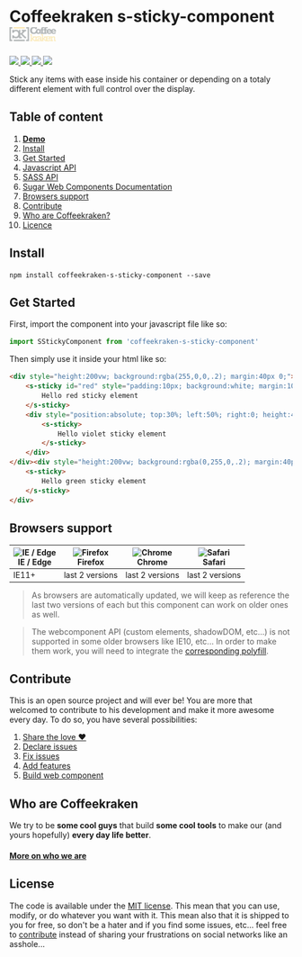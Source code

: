 # Coffeekraken s-sticky-component <img src=".resources/coffeekraken-logo.jpg" height="25px" />

<p>
	<!-- <a href="https://travis-ci.org/Coffeekraken/s-sticky-component">
		<img src="https://img.shields.io/travis/Coffeekraken/s-sticky-component.svg?style=flat-square" />
	</a> -->
	<a href="https://www.npmjs.com/package/coffeekraken-s-sticky-component">
		<img src="https://img.shields.io/npm/v/coffeekraken-s-sticky-component.svg?style=flat-square" />
	</a>
	<a href="https://github.com/coffeekraken/s-sticky-component/blob/master/LICENSE.txt">
		<img src="https://img.shields.io/npm/l/coffeekraken-s-sticky-component.svg?style=flat-square" />
	</a>
	<!-- <a href="https://github.com/coffeekraken/s-sticky-component">
		<img src="https://img.shields.io/npm/dt/coffeekraken-s-sticky-component.svg?style=flat-square" />
	</a>
	<a href="https://github.com/coffeekraken/s-sticky-component">
		<img src="https://img.shields.io/github/forks/coffeekraken/s-sticky-component.svg?style=social&label=Fork&style=flat-square" />
	</a>
	<a href="https://github.com/coffeekraken/s-sticky-component">
		<img src="https://img.shields.io/github/stars/coffeekraken/s-sticky-component.svg?style=social&label=Star&style=flat-square" />
	</a> -->
	<a href="https://twitter.com/coffeekrakenio">
		<img src="https://img.shields.io/twitter/url/http/coffeekrakenio.svg?style=social&style=flat-square" />
	</a>
	<a href="http://coffeekraken.io">
		<img src="https://img.shields.io/twitter/url/http/shields.io.svg?style=flat-square&label=coffeekraken.io&colorB=f2bc2b&style=flat-square" />
	</a>
</p>

Stick any items with ease inside his container or depending on a totaly different element with full control over the display.

## Table of content

1. **[Demo](http://components.coffeekraken.io/app/s-sticky-component)**
2. [Install](#readme-install)
3. [Get Started](#readme-get-started)
4. [Javascript API](doc/js)
5. [SASS API](doc/sass)
6. [Sugar Web Components Documentation](https://github.com/coffeekraken/sugar/blob/master/doc/js/webcomponents.md)
7. [Browsers support](#readme-browsers-support)
8. [Contribute](#readme-contribute)
9. [Who are Coffeekraken?](#readme-who-are-coffeekraken)
10. [Licence](#readme-license)

<a name="readme-install"></a>
## Install

```
npm install coffeekraken-s-sticky-component --save
```

<a name="readme-get-started"></a>
## Get Started

First, import the component into your javascript file like so:

```js
import SStickyComponent from 'coffeekraken-s-sticky-component'
```

Then simply use it inside your html like so:

```html
<div style="height:200vw; background:rgba(255,0,0,.2); margin:40px 0;">
	<s-sticky id="red" style="padding:10px; background:white; margin:10px">
		Hello red sticky element
	</s-sticky>
	<div style="position:absolute; top:30%; left:50%; right:0; height:400px; background:rgba(0,0,255,.2)">
		<s-sticky>
			Hello violet sticky element
		</s-sticky>
	</div>
</div><div style="height:200vw; background:rgba(0,255,0,.2); margin:40px 0;">
	<s-sticky>
		Hello green sticky element
	</s-sticky>
</div>
```

<a id="readme-browsers-support"></a>
## Browsers support

| <img src="https://raw.githubusercontent.com/godban/browsers-support-badges/master/src/images/edge.png" alt="IE / Edge" width="16px" height="16px" /></br>IE / Edge | <img src="https://raw.githubusercontent.com/godban/browsers-support-badges/master/src/images/firefox.png" alt="Firefox" width="16px" height="16px" /></br>Firefox | <img src="https://raw.githubusercontent.com/godban/browsers-support-badges/master/src/images/chrome.png" alt="Chrome" width="16px" height="16px" /></br>Chrome | <img src="https://raw.githubusercontent.com/godban/browsers-support-badges/master/src/images/safari.png" alt="Safari" width="16px" height="16px" /></br>Safari |
| --------- | --------- | --------- | --------- |
| IE11+ | last 2 versions| last 2 versions| last 2 versions

> As browsers are automatically updated, we will keep as reference the last two versions of each but this component can work on older ones as well.

> The webcomponent API (custom elements, shadowDOM, etc...) is not supported in some older browsers like IE10, etc... In order to make them work, you will need to integrate the [corresponding polyfill](https://www.webcomponents.org/polyfills).

<a id="readme-contribute"></a>
## Contribute

This is an open source project and will ever be! You are more that welcomed to contribute to his development and make it more awesome every day.
To do so, you have several possibilities:

1. [Share the love ❤️](https://github.com/Coffeekraken/coffeekraken/blob/master/contribute.md#contribute-share-the-love)
2. [Declare issues](https://github.com/Coffeekraken/coffeekraken/blob/master/contribute.md#contribute-declare-issues)
3. [Fix issues](https://github.com/Coffeekraken/coffeekraken/blob/master/contribute.md#contribute-fix-issues)
4. [Add features](https://github.com/Coffeekraken/coffeekraken/blob/master/contribute.md#contribute-add-features)
5. [Build web component](https://github.com/Coffeekraken/coffeekraken/blob/master/contribute.md#contribute-build-web-component)

<a id="readme-who-are-coffeekraken"></a>
## Who are Coffeekraken

We try to be **some cool guys** that build **some cool tools** to make our (and yours hopefully) **every day life better**.  

#### [More on who we are](https://github.com/Coffeekraken/coffeekraken/blob/master/who-are-we.md)

<a id="readme-license"></a>
## License

The code is available under the [MIT license](LICENSE.txt). This mean that you can use, modify, or do whatever you want with it. This mean also that it is shipped to you for free, so don't be a hater and if you find some issues, etc... feel free to [contribute](https://github.com/Coffeekraken/coffeekraken/blob/master/contribute.md) instead of sharing your frustrations on social networks like an asshole...
